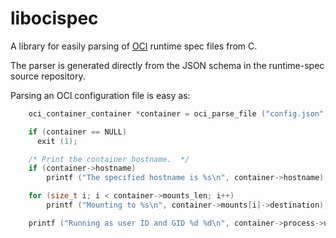 libocispec
==========

A library for easily parsing
of [OCI](https://github.com/opencontainers/runtime-spec) runtime spec
files from C.

The parser is generated directly from the JSON schema in the
runtime-spec source repository.

Parsing an OCI configuration file is easy as:

```c
    oci_container_container *container = oci_parse_file ("config.json", &err);

    if (container == NULL)
      exit (1);

    /* Print the container hostname.  */
    if (container->hostname)
        printf ("The specified hostname is %s\n", container->hostname);

    for (size_t i; i < container->mounts_len; i++)
        printf ("Mounting to %s\n", container->mounts[i]->destination);

    printf ("Running as user ID and GID %d %d\n", container->process->uid, container->process->gid);

```
